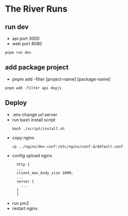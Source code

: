 # The River Runs

## run dev
- api port 3000
- web port 8080
```
pnpm run dev
```

## add package project
- pnpm add -filter [project-name] [package-name]

```
pnpm add -filter api dayjs
```

## Deploy
- .env change url server
- run bash install script
  ```
  bash ./script/install.sh
  ```
- copy nginx
  ```
  cp ../nginx/dev.conf:/etc/nginx/conf.d/default.conf
  ```
- config upload nginx
  ```
    http {
    ...
    client_max_body_size 100M;
    ...
    server {
      ...
    }
    }
  ```
- run pm2
- restart nginx

